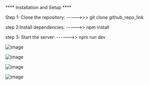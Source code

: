 **** Installation and Setup ****

Step 1: Clone the repository:
----->>> git clone github_repo_link

step 2:Install dependencies:
----->> npm install

step 3: Start the server:
------>> npm run dev

![image](https://github.com/user-attachments/assets/092d4b02-1f39-4e31-9723-b83fb91ece85)

![image](https://github.com/user-attachments/assets/aa49d22c-277a-4d46-8770-6278f6e35b9d)

![image](https://github.com/user-attachments/assets/e277fc5a-c288-47e5-a790-d77099a5375e)

![image](https://github.com/user-attachments/assets/4b934e48-ba0b-4c10-9cc3-f505ddee8c99)








